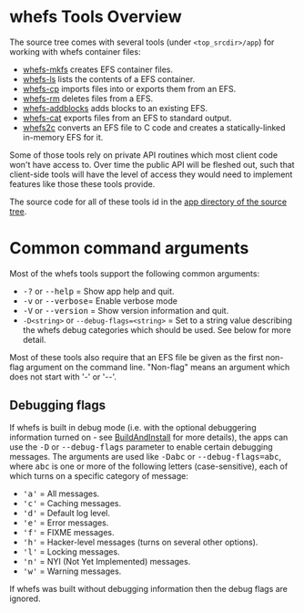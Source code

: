 

# whefs Tools Overview #

The source tree comes with several tools (under `<top_srcdir>/app`) for working with whefs container files:

  * [whefs-mkfs](WhefsMkfs.md) creates EFS container files.
  * [whefs-ls](WhefsLs.md) lists the contents of a EFS container.
  * [whefs-cp](WhefsCp.md) imports files into or exports them from an EFS.
  * [whefs-rm](WhefsRm.md) deletes files from a EFS.
  * [whefs-addblocks](WhefsAddblocks.md) adds blocks to an existing EFS.
  * [whefs-cat](WhefsCat.md) exports files from an EFS to standard output.
  * [whefs2c](Whefs2c.md) converts an EFS file to C code and creates a statically-linked in-memory EFS for it.

Some of those tools rely on private API routines which most client code won't have access to. Over time the public API will be fleshed out, such that client-side tools will have the level of access they would need to implement features like those these tools provide.

The source code for all of these tools id in the [app directory of the source tree](http://code.google.com/p/whefs/source/browse/trunk/app/).

# Common command arguments #

Most of the whefs tools support the following common arguments:

  * <tt>-?</tt> or <tt>--help</tt> = Show app help and quit.
  * <tt>-v</tt> or <tt>--verbose</tt>= Enable verbose mode
  * <tt>-V</tt> or <tt>--version</tt> = Show version information and quit.
  * `-D<string>` or `--debug-flags=<string>` = Set to a string value describing the whefs debug categories which should be used. See below for more detail.

Most of these tools also require that an EFS file be given as the first non-flag argument on the command line. "Non-flag" means an argument which does not start with '-' or '--'.

## Debugging flags ##

If whefs is built in debug mode (i.e. with the optional debuggering information turned on - see [BuildAndInstall](BuildAndInstall.md) for more details), the apps can use the <tt>-D</tt> or <tt>--debug-flags</tt> parameter to enable certain debugging messages. The arguments are used like <tt>-Dabc</tt> or <tt>--debug-flags=abc</tt>, where <tt>abc</tt> is one or more of the following letters (case-sensitive), each of which turns on a specific category of message:

  * <tt>'a'</tt> = All messages.
  * <tt>'c'</tt> = Caching messages.
  * <tt>'d'</tt> = Default log level.
  * <tt>'e'</tt> = Error messages.
  * <tt>'f'</tt> = FIXME messages.
  * <tt>'h'</tt> = Hacker-level messages (turns on several other options).
  * <tt>'l'</tt> = Locking messages.
  * <tt>'n'</tt> = NYI (Not Yet Implemented) messages.
  * <tt>'w'</tt> = Warning messages.

If whefs was built without debugging information then the debug flags are ignored.